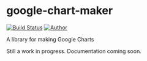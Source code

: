 # google-chart-maker

[![Build Status](https://travis-ci.org/outspaced/google-chart-maker.svg?branch=master)](https://travis-ci.org/outspaced/google-chart-maker)
[![Author](http://img.shields.io/badge/author-outspaced-blue.svg)](http://alexbrims.net)

A library for making Google Charts

Still a work in progress.  Documentation coming soon.
